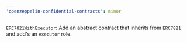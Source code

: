 ```yaml
---
'openzeppelin-confidential-contracts': minor
---
```


`ERC7821WithExecutor`: Add an abstract contract that inherits from `ERC7821` and add's an `executor` role.
